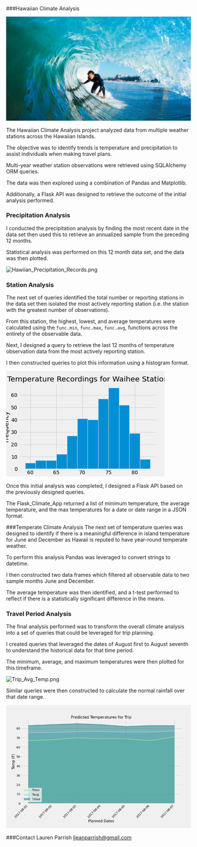 ###Hawaiian Climate Analysis

![surfs-up.png](Images/surfs-up.png)


The Hawaiian Climate Analysis project analyzed data from multiple weather stations across the Hawaiian Islands.  

The objective was to identify trends is temperature and precipitation to assist individuals when making travel plans.  

Multi-year weather station observations were retrieved using SQLAlchemy ORM queries.  

The data was then explored using a combination of Pandas and Matplotlib.  

Additionally, a Flask API was designed to retrieve the outcome of the initial analysis performed.   


### Precipitation Analysis
I conducted the precipitation analysis by finding the most recent date in the data set then used this to retrieve an annualized sample from the preceding 12 months. 

Statistical analysis was performed on this 12 month data set, and the data was then plotted. 

![Hawiian_Precipitation_Records.png](Images/Hawiian_Precipitation_Records.png)


### Station Analysis
The next set of queries identified the total number or reporting stations in the data set then isolated the most actively reporting station (i.e. the station with the greatest number of observations).  

From this station, the highest, lowest, and average temperatures were calculated using the `func.min`, `func.max`, `func.avg`, functions across the entirety of the observable data. 

Next, I designed a query to retrieve the last 12 months of temperature observation data from the most actively reporting station.  

I then constructed queries to plot this information using a histogram format.  

![Station_Histogram.png](Images/Station_Histogram.png)


Once this initial analysis was completed, I designed a Flask API based on the previously designed queries.  

The Flask_Climate_App returned a list of minimum temperature, the average temperature, and the max temperatures for a date or date range in a JSON format. 



###Temperate Climate Analysis
The next set of temperature queries was designed to identify if there is a meaningful difference in island temperature for June and December as Hawaii is reputed to have year-round temperate weather.  

To perform this analysis Pandas was leveraged to convert strings to datetime.  

I then constructed two data frames which filtered all observable data to two sample months June and December.   

The average temperature was then identified, and a t-test performed to reflect if there is a statistically significant difference in the means. 




### Travel Period Analysis
The final analysis performed was to transform the overall climate analysis into a set of queries that could be leveraged for trip planning.  

I created queries that leveraged the dates of August first to August seventh to understand the historical data for that time period. 

The minimum, average, and maximum temperatures were then plotted for this timeframe.  

![Trip_Avg_Temp.png](Images/Trip_Avg_Temp.png)

Similar queries were then constructed to calculate the normal rainfall over that date range.  

![Predicted_Trip_Temps.png](Predicted_Trip_Temps.png)



###Contact
Lauren Parrish
ljeanparrish@gmail.com
